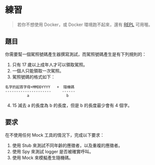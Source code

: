 # 練習

> 若你不想使用 Docker，或 Docker 環境跑不起來，還有 [REPL](https://repl.it/@yaosiang/DrivingLicenceGenerator) 可用喔。

## 題目

你需要幫一個駕照號碼產生器撰寫測試，而駕照號碼產生是有下列規則的：

1. 只有 17 歲以上成年人才可以領取駕照。
2. 一個人只能領取一次駕照。
3. 駕照號碼的格式如下：

```
名字的起首字母+MMDDYYYY   +  隨機碼
---------------------     ------
          a                 b
```

4. 15 減去 a 的長度為 b 的長度，但是 b 的長度最少會有 4 個字。

## 要求

在不使用任何 Mock 工具的情況下，完成以下要求：

1. 使用 Stub 來測試不同年齡的應徵者，以及重複的應徵者。
2. 使用 Spy 來測試 logger 是否被確實呼叫。
3. 使用 Mock 來模擬產生隨機碼。
